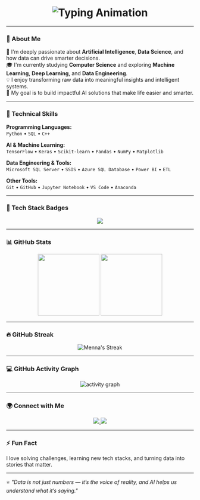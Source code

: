 <!-- Animated GitHub Profile README -->

<h1 align="center">
  <img src="https://readme-typing-svg.herokuapp.com?font=Fira+Code&weight=600&size=28&pause=1000&color=F74C7E&center=true&vCenter=true&width=600&lines=Hi+👋,+I'm+Menna+Mostafa;AI+%26+Data+Science+Enthusiast;Computer+Science+Student;Data+Engineer+in+Progress" alt="Typing Animation" />
</h1>

---

### 💫 About Me
🌱 I'm deeply passionate about **Artificial Intelligence**, **Data Science**, and how data can drive smarter decisions.  
🎓 I'm currently studying **Computer Science** and exploring **Machine Learning**, **Deep Learning**, and **Data Engineering**.  
💡 I enjoy transforming raw data into meaningful insights and intelligent systems.  
🚀 My goal is to build impactful AI solutions that make life easier and smarter.  

---

### 🧠 Technical Skills

**Programming Languages:**  
`Python` • `SQL` • `C++`  

**AI & Machine Learning:**  
`TensorFlow` • `Keras` • `Scikit-learn` • `Pandas` • `NumPy` • `Matplotlib`  

**Data Engineering & Tools:**  
`Microsoft SQL Server` • `SSIS` • `Azure SQL Database` • `Power BI` • `ETL`  

**Other Tools:**  
`Git` • `GitHub` • `Jupyter Notebook` • `VS Code` • `Anaconda`  

---

### 🌟 Tech Stack Badges
<p align="center">
  <img src="https://skillicons.dev/icons?i=python,tensorflow,keras,sklearn,azure,pandas,numpy,matplotlib,sqlserver,powerbi,git,github,vscode,anaconda" />
</p>

---

### 📊 GitHub Stats
<p align="center">
  <img src="https://github-readme-stats.vercel.app/api?username=Mennamostafa14&show_icons=true&theme=radical" height="165"/>
  <img src="https://github-readme-stats.vercel.app/api/top-langs/?username=Mennamostafa14&layout=compact&theme=radical" height="165"/>
</p>

---

### 🔥 GitHub Streak
<p align="center">
  <img src="https://streak-stats.demolab.com?user=Mennamostafa14&theme=radical&hide_border=true" alt="Menna's Streak"/>
</p>

---

### 💻 GitHub Activity Graph
<p align="center">
  <img src="https://github-readme-activity-graph.vercel.app/graph?username=Mennamostafa14&theme=redical" alt="activity graph"/>
</p>

---

### 🌍 Connect with Me
<p align="center">
  <a href="https://www.linkedin.com/in/menna-mostafa" target="_blank">
    <img src="https://img.shields.io/badge/LinkedIn-0077B5?style=for-the-badge&logo=linkedin&logoColor=white" />
  </a>
  <a href="mailto:menna.mostafa@example.com" target="_blank">
    <img src="https://img.shields.io/badge/Email-D14836?style=for-the-badge&logo=gmail&logoColor=white" />
  </a>
</p>

---

### ⚡ Fun Fact
I love solving challenges, learning new tech stacks, and turning data into stories that matter.  

---

⭐️ *"Data is not just numbers — it’s the voice of reality, and AI helps us understand what it’s saying."*

